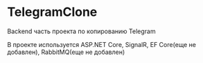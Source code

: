 # TelegramClone

Backend часть проекта по копированию Telegram

В проекте используется ASP.NET Core, SignalR, EF Core(еще не добавлен), RabbitMQ(еще не добавлен) 
